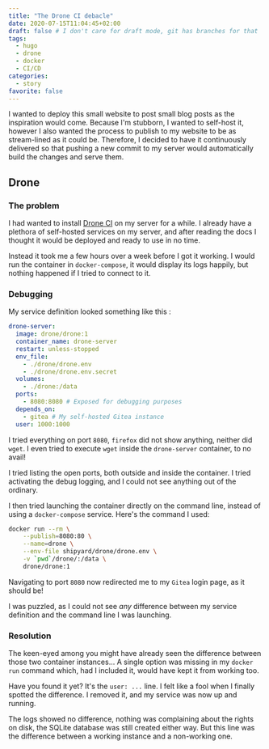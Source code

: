 ```yaml
---
title: "The Drone CI debacle"
date: 2020-07-15T11:04:45+02:00
draft: false # I don't care for draft mode, git has branches for that
tags:
  - hugo
  - drone
  - docker
  - CI/CD
categories:
  - story
favorite: false
---
```


I wanted to deploy this small website to post small blog posts as the
inspiration would come. Because I'm stubborn, I wanted to self-host it, however
I also wanted the process to publish to my website to be as stream-lined as it
could be. Therefore, I decided to have it continuously delivered so that
pushing a new commit to my server would automatically build the changes and
serve them.

<!--more-->

## Drone

### The problem

I had wanted to install [Drone CI](https://drone.io/) on my server for a while.
I already have a plethora of self-hosted services on my server, and after
reading the docs I thought it would be deployed and ready to use in no time.

Instead it took me a few hours over a week before I got it working. I would run
the container in `docker-compose`, it would display its logs happily, but
nothing happened if I tried to connect to it.

### Debugging

My service definition looked something like this :

```yaml
drone-server:
  image: drone/drone:1
  container_name: drone-server
  restart: unless-stopped
  env_file:
    - ./drone/drone.env
    - ./drone/drone.env.secret
  volumes:
    - ./drone:/data
  ports:
    - 8080:8080 # Exposed for debugging purposes
  depends_on:
    - gitea # My self-hosted Gitea instance
  user: 1000:1000
```

I tried everything on port `8080`, `firefox` did not show anything, neither
did `wget`. I even tried to execute `wget` inside the `drone-server` container,
to no avail!

I tried listing the open ports, both outside and inside the container. I tried
activating the debug logging, and I could not see anything out of the ordinary.

I then tried launching the container directly on the command line, instead of
using a `docker-compose` service. Here's the command I used:

```sh
docker run --rm \
    --publish=8080:80 \
    --name=drone \
    --env-file shipyard/drone/drone.env \
    -v `pwd`/drone/:/data \
    drone/drone:1
```

Navigating to port `8080` now redirected me to my `Gitea` login page, as it
should be!

I was puzzled, as I could not see *any* difference between my service definition
and the command line I was launching.

### Resolution

The keen-eyed among you might have already seen the difference between those
two container instances... A single option was missing in my `docker run`
command which, had I included it, would have kept it from working too.

Have you found it yet? It's the `user: ...` line. I felt like a fool when
I finally spotted the difference. I removed it, and my service was now up and
running.

The logs showed no difference, nothing was complaining about the rights on
disk, the SQLite database was still created either way. But this line was the
difference between a working instance and a non-working one.

